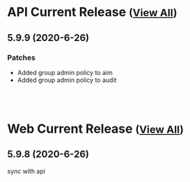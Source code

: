 
# API Current Release <small>([View All](/API.md))</small>
## 5.9.9 (2020-6-26)
### Patches 

- Added group admin policy to aim
- Added group admin policy to audit

<br><br>
# Web Current Release <small>([View All](/Web.md))</small>
## 5.9.8 (2020-6-26)
sync with api

  